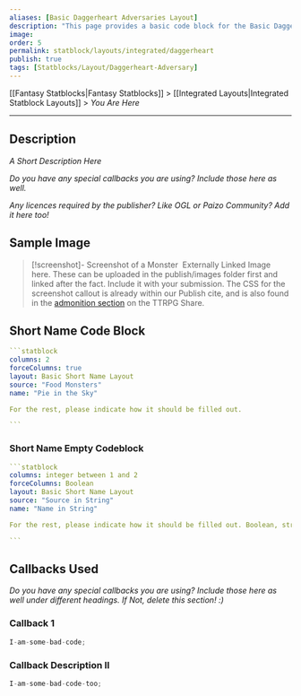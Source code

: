 ```yaml
---
aliases: [Basic Daggerheart Adversaries Layout]
description: "This page provides a basic code block for the Basic Daggerheart Adversary Layout included within Fantasy Statblocks."
image: 
order: 5
permalink: statblock/layouts/integrated/daggerheart
publish: true
tags: [Statblocks/Layout/Daggerheart-Adversary]
---
```


[[Fantasy Statblocks|Fantasy Statblocks]] > [[Integrated Layouts|Integrated Statblock Layouts]] > *You Are Here*

---

## Description

*A Short Description Here*

*Do you have any special callbacks you are using? Include those here as well.*

*Any licences required by the publisher? Like OGL or Paizo Community? Add it here too!*

## Sample Image

>[!screenshot]- Screenshot of a Monster
> ![]() Externally Linked Image here.
> These can be uploaded in the publish/images folder first and linked after the fact.
> Include it with your submission.
> The CSS for the screenshot callout is already within our Publish cite, and is also found in the [admonition section](https://github.com/ObsidianTTRPGProject/ObsidianTTRPGShare/tree/main/System_Agnostic/admonitions) on the TTRPG Share. 

## Short Name Code Block

````yaml
```statblock
columns: 2
forceColumns: true
layout: Basic Short Name Layout
source: "Food Monsters"
name: "Pie in the Sky"

For the rest, please indicate how it should be filled out. 

```
````


### Short Name Empty Codeblock

````yaml
```statblock
columns: integer between 1 and 2
forceColumns: Boolean
layout: Basic Short Name Layout
source: "Source in String"
name: "Name in String"

For the rest, please indicate how it should be filled out. Boolean, string, integer, etc. 

```
````


## Callbacks Used

*Do you have any special callbacks you are using? Include those here as well under different headings. If Not, delete this section! :)*


### Callback 1
```js
I-am-some-bad-code;
```

### Callback Description II
```js
I-am-some-bad-code-too;
```
